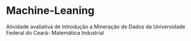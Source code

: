 # Machine-Leaning
Atividade avaliativa de Introdução a Mineração de Dados da Universidade Federal do Ceará- Matemática Industrial
